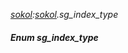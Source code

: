 _[sokol](../../modules/sokol/sokol-module.md):[sokol](../../modules/sokol/sokol-module.md).sg\_index\_type_
##### Enum sg\_index\_type
